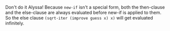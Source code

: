 Don't do it Alyssa!
Because `new-if` isn't a special form, both the then-clause and the else-clause are always evaluated before new-if is applied to them.
So the else clause `(sqrt-iter (improve guess x) x)` will get evaluated infinitely.
